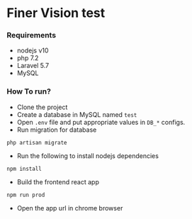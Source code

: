# Finer Vision test
### Requirements
* nodejs v10
* php 7.2
* Laravel 5.7
* MySQL


### How To run?
* Clone the project
* Create a database in MySQL named `test`
* Open `.env` file and put appropriate values in `DB_*` configs.
* Run migration for database
```
php artisan migrate
```
* Run the following to install nodejs dependencies
```
npm install
```
 * Build the frontend react app
 ```
 npm run prod
 ```
 * Open the app url in chrome browser
